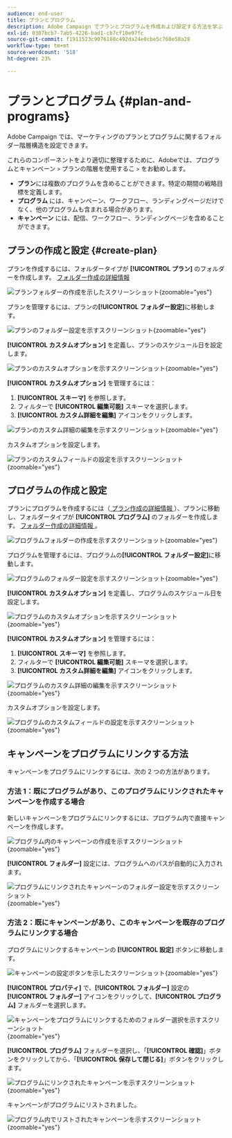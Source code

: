```yaml
---
audience: end-user
title: プランとプログラム
description: Adobe Campaign でプランとプログラムを作成および設定する方法を学ぶ
exl-id: 0307bcb7-7ab5-4226-bad1-cb7cf10e97fc
source-git-commit: f1911523c9076188c492da24e0cbe5c760e58a28
workflow-type: tm+mt
source-wordcount: '518'
ht-degree: 23%

---
```


# プランとプログラム {#plan-and-programs}

Adobe Campaign では、マーケティングのプランとプログラムに関するフォルダー階層構造を設定できます。

これらのコンポーネントをより適切に整理するために、Adobeでは、プログラムとキャンペーン `>` プランの階層を使用するこ `>` をお勧めします。

* **プラン**&#x200B;には複数のプログラムを含めることができます。特定の期間の戦略目標を定義します。
* **プログラム** には、キャンペーン、ワークフロー、ランディングページだけでなく、他のプログラムも含まれる場合があります。
* **キャンペーン** には、配信、ワークフロー、ランディングページを含めることができます。

## プランの作成と設定 {#create-plan}

プランを作成するには、フォルダータイプが **[!UICONTROL プラン]** のフォルダーを作成します。 [ フォルダー作成の詳細情報 ](../get-started/work-with-folders.md)

![ プランフォルダーの作成を示したスクリーンショット ](assets/plan_create.png){zoomable="yes"}

プランを管理するには、プランの&#x200B;**[!UICONTROL フォルダー設定]**&#x200B;に移動します。

![ プランのフォルダー設定を示すスクリーンショット ](assets/plan_settings.png){zoomable="yes"}

**[!UICONTROL カスタムオプション]** を定義し、プランのスケジュール日を設定します。

![ プランのカスタムオプションを示すスクリーンショット ](assets/plan_options.png){zoomable="yes"}

**[!UICONTROL カスタムオプション]** を管理するには：

1. **[!UICONTROL スキーマ]** を参照します。
1. フィルターで **[!UICONTROL 編集可能]** スキーマを選択します。
1. **[!UICONTROL カスタム詳細を編集]** アイコンをクリックします。

![ プランのカスタム詳細の編集を示すスクリーンショット ](assets/plan_edit.png){zoomable="yes"}

カスタムオプションを設定します。

![ プランのカスタムフィールドの設定を示すスクリーンショット ](assets/plan_customfields.png){zoomable="yes"}

## プログラムの作成と設定

プランにプログラムを作成するには（[ プラン作成の詳細情報 ](#create-plan)）、プランに移動し、フォルダータイプが **[!UICONTROL プログラム]** のフォルダーを作成します。 [ フォルダー作成の詳細情報 ](../get-started/work-with-folders.md)。

![ プログラムフォルダーの作成を示すスクリーンショット ](assets/program_create.png){zoomable="yes"}

プログラムを管理するには、プログラムの&#x200B;**[!UICONTROL フォルダー設定]**&#x200B;に移動します。

![ プログラムのフォルダー設定を示すスクリーンショット ](assets/program_settings.png){zoomable="yes"}

**[!UICONTROL カスタムオプション]** を定義し、プログラムのスケジュール日を設定します。

![ プログラムのカスタムオプションを示すスクリーンショット ](assets/program_options.png){zoomable="yes"}

**[!UICONTROL カスタムオプション]** を管理するには：

1. **[!UICONTROL スキーマ]** を参照します。
1. フィルターで **[!UICONTROL 編集可能]** スキーマを選択します。
1. **[!UICONTROL カスタム詳細を編集]** アイコンをクリックします。

![ プログラムのカスタム詳細の編集を示すスクリーンショット ](assets/program_edit.png){zoomable="yes"}

カスタムオプションを設定します。

![ プログラムのカスタムフィールドの設定を示すスクリーンショット ](assets/program_customfields.png){zoomable="yes"}

## キャンペーンをプログラムにリンクする方法

キャンペーンをプログラムにリンクするには、次の 2 つの方法があります。

### 方法 1：既にプログラムがあり、このプログラムにリンクされたキャンペーンを作成する場合

新しいキャンペーンをプログラムにリンクするには、プログラム内で直接キャンペーンを作成します。

![ プログラム内のキャンペーンの作成を示すスクリーンショット ](assets/program_campaign_create.png){zoomable="yes"}

**[!UICONTROL フォルダー]** 設定には、プログラムへのパスが自動的に入力されます。

![ プログラムにリンクされたキャンペーンのフォルダー設定を示すスクリーンショット ](assets/program_campaign_folder.png){zoomable="yes"}

### 方法 2：既にキャンペーンがあり、このキャンペーンを既存のプログラムにリンクする場合

プログラムにリンクするキャンペーンの **[!UICONTROL 設定]** ボタンに移動します。

![ キャンペーンの設定ボタンを示したスクリーンショット ](assets/campaign_settings.png){zoomable="yes"}

**[!UICONTROL プロパティ]** で、**[!UICONTROL フォルダー]** 設定の **[!UICONTROL フォルダー]** アイコンをクリックして、**[!UICONTROL プログラム]** フォルダーを選択します。

![ キャンペーンをプログラムにリンクするためのフォルダー選択を示すスクリーンショット ](assets/campaign_folder.png){zoomable="yes"}

**[!UICONTROL プログラム]** フォルダーを選択し、「**[!UICONTROL 確認]**」ボタンをクリックしてから、「**[!UICONTROL 保存して閉じる]**」ボタンをクリックします。

![ プログラムにリンクされたキャンペーンを示すスクリーンショット ](assets/campaign_linked.png){zoomable="yes"}

キャンペーンがプログラムにリストされました。

![ プログラム内でリストされたキャンペーンを示すスクリーンショット ](assets/campaign_in_program.png){zoomable="yes"}